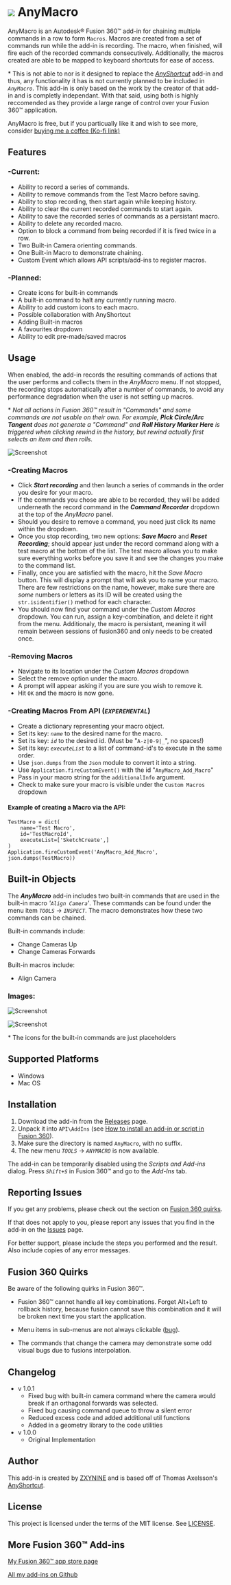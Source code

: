 # ![](resources/AnyMacroIcon/AnyMacroIcon.png) AnyMacro

AnyMacro is an Autodesk® Fusion 360™ add-in for chaining multiple commands in a row to form `Macros`. Macros are created from a set of commands run while the add-in is recording. The macro, when finished, will fire each of the recorded commands consecutively. Additionally, the macros created are able to be mapped to keyboard shortcuts for ease of access.

\* This is not able to nor is it designed to replace the *[AnyShortcut](https://github.com/thomasa88/AnyShortcut)* add-in and thus, any functionality it has is not currently planned to be included in *`AnyMacro`*. This add-in is only based on the work by the creator of that add-in and is completly independant. With that said, using both is highly reccomended as they provide a large range of control over your Fusion 360™ application.

AnyMacro is free, but if you particually like it and wish to see more, consider [buying me a coffee (Ko-fi link)](ko-fi.com/zxynine)

## Features

### -Current:
* Ability to record a series of commands.
* Ability to remove commands from the Test Macro before saving.
* Ability to stop recording, then start again while keeping history.
* Ability to clear the current recorded commands to start again.
* Ability to save the recorded series of commands as a persistant macro.
* Ability to delete any recorded macro.
* Option to block a command from being recorded if it is fired twice in a row.
* Two Built-in Camera orienting commands.
* One Built-in Macro to demonstrate chaining.
* Custom Event which allows API scripts/add-ins to register macros.

### -Planned:
* Create icons for built-in commands
* A built-in command to halt any currently running macro.
* Ability to add custom icons to each macro.
* Possible collaboration with AnyShortcut
* Adding Built-in macros
* A favourites dropdown
* Ability to edit pre-made/saved macros




## Usage
When enabled, the add-in records the resulting commands of actions that the user performs and collects them in the *AnyMacro* menu. If not stopped, the recording stops automatically after a number of commands, to avoid any performance degradation when the user is not setting up macros.

\* *Not all actions in Fusion 360™ result in "Commands" and some commands are not usable on their own. For example, **Pick Circle/Arc Tangent** does not generate a "Command" and **Roll History Marker Here** is triggered when clicking rewind in the history, but rewind actually first selects an item and then rolls.*

![Screenshot](tracking_screenshot.png)

### -Creating Macros
* Click ***Start recording*** and then launch a series of commands in the order you desire for your macro.
* If the commands you chose are able to be recorded, they will be added underneath the record command in the ***Command Recorder*** dropdown at the top of the *AnyMacro* panel.
* Should you desire to remove a command, you need just click its name within the dropdown.
* Once you stop recording, two new options: ***Save Macro*** and ***Reset Recording***; should appear just under the record command along with a test macro at the bottom of the list. The test macro allows you to make sure everything works before you save it and see the changes you make to the command list.
* Finally, once you are satisfied with the macro, hit the *Save Macro* button. This will display a prompt that will ask you to name your macro. There are few restrictions on the name, however, make sure there are *some* numbers or letters as its ID will be created using the `str.isidentifier()` method for each character.
* You should now find your command under the *Custom Macros* dropdown. You can run, assign a key-combination, and delete it right from the menu. Additionaly, the macro is persistant, meaning it will remain between sessions of fusion360 and only needs to be created once.

### -Removing Macros
* Navigate to its location under the *Custom Macros* dropdown
* Select the remove option under the macro. 
* A prompt will appear asking if you are sure you wish to remove it.
* Hit `OK` and the macro is now gone.

### -Creating Macros From API   (***`EXPEREMENTAL`***)
* Create a dictionary representing your macro object.
* Set its key: *`name`* to the desired name for the macro.
* Set its key: *`id`* to the desired id. (Must be "`A-z|0-9|_`", no spaces!)
* Set its key: *`executeList`* to a list of command-id's to execute in the same order.
* Use `json.dumps` from the `Json` module to convert it into a string.
* Use `Application.fireCustomEvent()` with the id "`AnyMacro_Add_Macro`"
* Pass in your macro string for the `additionalInfo` argument.
* Check to make sure your macro is visible under the `Custom Macros` dropdown

#### Example of creating a Macro via the API:
	TestMacro = dict(
		name='Test Macro', 
		id='TestMacroId',
		executeList=['SketchCreate',]
	)
	Application.fireCustomEvent('AnyMacro_Add_Macro', json.dumps(TestMacro))

## Built-in Objects
The ***AnyMacro*** add-in includes two built-in commands that are used in the built-in macro *'`Align Camera`'*. These commands can be found under the menu item *`TOOLS`* -> *`INSPECT`*. The macro demonstrates how these two commands can be chained.

Built-in commands include:
 * Change Cameras Up
 * Change Cameras Forwards

Built-in macros include:
 * Align Camera

### Images:

![Screenshot](builtin_macro_screenshot.png) 

![Screenshot](builtin_commands_screenshot.png)

\* The icons for the built-in commands are just placeholders

## Supported Platforms
  * Windows
  * Mac OS

## Installation
1. Download the add-in from the [Releases](https://github.com/zxynine/AnyMacro/releases) page.
2. Unpack it into `API\AddIns` (see [How to install an add-in or script in Fusion 360](https://knowledge.autodesk.com/support/fusion-360/troubleshooting/caas/sfdcarticles/sfdcarticles/How-to-install-an-ADD-IN-and-Script-in-Fusion-360.html)).
3. Make sure the directory is named `AnyMacro`, with no suffix.
4. The new menu *`TOOLS`* -> *`ANYMACRO`* is now available.

The add-in can be temporarily disabled using the *Scripts and Add-ins* dialog. Press *`Shift+S`* in Fusion 360™ and go to the *Add-Ins* tab.

## Reporting Issues
If you get any problems, please check out the section on [Fusion 360 quirks](##fusion-360-quirks).

If that does not apply to you, please report any issues that you find in the add-in on the [Issues](https://github.com/zxynine/AnyMacro/issues) page.

For better support, please include the steps you performed and the result. Also include copies of any error messages.

## Fusion 360 Quirks
Be aware of the following quirks in Fusion 360™.

* Fusion 360™ cannot handle all key combinations. Forget Alt+Left to rollback history, because fusion cannot save this combination and it will be broken next time you start the application.

* Menu items in sub-menus are not always clickable ([bug](https://forums.autodesk.com/t5/fusion-360-api-and-scripts/api-bug-cannot-click-menu-items-in-nested-dropdown/td-p/9669144)).

* The commands that change the camera may demonstrate some odd visual bugs due to fusions interpolation.

## Changelog
* v 1.0.1
  * Fixed bug with built-in camera command where the camera would break if an orthagonal forwards was selected. 
  * Fixed bug causing command queue to throw a silent error
  * Reduced excess code and added additional util functions
  * Added in a geometry library to the code utilities
* v 1.0.0
  * Original Implementation 

## Author
This add-in is created by [ZXYNINE](https://github.com/Zxynine) and is based off of Thomas Axelsson's [AnyShortcut](https://github.com/thomasa88/AnyShortcut).

## License
This project is licensed under the terms of the MIT license. See [LICENSE](LICENSE).

## More Fusion 360™ Add-ins
[My Fusion 360™ app store page](https://apps.autodesk.com/en/Publisher/PublisherHomepage?ID=EFHWLR46R29G)

[All my add-ins on Github](https://github.com/Zxynine?tab=repositories)
